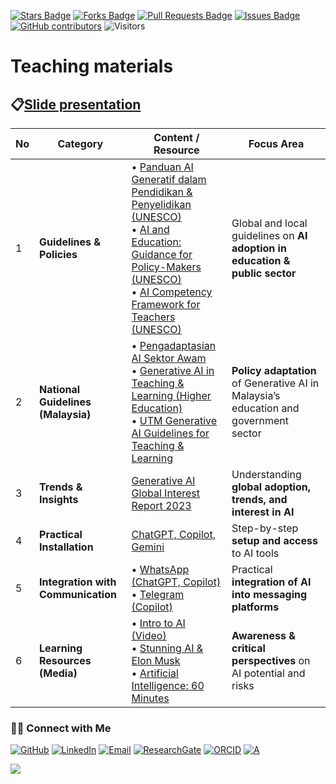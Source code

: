 <a href="https://github.com/drshahizan/short-course/stargazers"><img src="https://img.shields.io/github/stars/drshahizan/short-course" alt="Stars Badge"/></a>
<a href="https://github.com/drshahizan/short-course/network/members"><img src="https://img.shields.io/github/forks/drshahizan/short-course" alt="Forks Badge"/></a>
<a href="https://github.com/drshahizan/short-course/pulls"><img src="https://img.shields.io/github/issues-pr/drshahizan/short-course" alt="Pull Requests Badge"/></a>
<a href="https://github.com/drshahizan/short-course"><img src="https://img.shields.io/github/issues/drshahizan/short-course" alt="Issues Badge"/></a>
<a href="https://github.com/drshahizan/short-course/graphs/contributors"><img alt="GitHub contributors" src="https://img.shields.io/github/contributors/drshahizan/short-course?color=2b9348"></a>
![Visitors](https://api.visitorbadge.io/api/visitors?path=https%3A%2F%2Fgithub.com%2Fdrshahizan%2Fshort-course&labelColor=%23d9e3f0&countColor=%23697689&style=flat)

# Teaching materials

## 📋[Slide presentation]()

| **No** | **Category**                       | **Content / Resource** | **Focus Area**                                                                       |
| ------ | ---------------------------------- | ------------------------------------------------------------------------------------------------------------------------------------------------------------------------------------------------------------------------------------------------------------------------------------------------------------------------------------------------------------------------------------------------------------------------------------------------------------------------------------ | ------------------------------------------------------------------------------------ |
| 1      | **Guidelines & Policies**          | • [Panduan AI Generatif dalam Pendidikan & Penyelidikan (UNESCO)](https://github.com/drshahizan/short-course/blob/main/workshop/25skkulai/materials/390836may.pdf) <br> • [AI and Education: Guidance for Policy-Makers (UNESCO)](https://github.com/drshahizan/short-course/blob/main/workshop/25skkulai/materials/391104eng.pdf) <br> •  [AI Competency Framework for Teachers (UNESCO)](https://github.com/drshahizan/short-course/blob/main/workshop/25skkulai/materials/376709eng.pdf) | Global and local guidelines on **AI adoption in education & public sector**          |
| 2      | **National Guidelines (Malaysia)** | • [Pengadaptasian AI Sektor Awam](https://www.jdn.gov.my/garis-panduan-pengadaptasian-ai-sektor-awam/) <br> • [Generative AI in Teaching & Learning (Higher Education)](https://cdex-apps.utm.my/files/meipta/GARIS_PANDUAN_PENGGUNAAN_AI.pdf) <br> • [UTM Generative AI Guidelines for Teaching & Learning](https://cdex-apps.utm.my/files/guidelines/GP-KBG-PP-Terkini-1.pdf) | **Policy adaptation** of Generative AI in Malaysia’s education and government sector |
| 3      | **Trends & Insights**              | [Generative AI Global Interest Report 2023](https://www.electronicshub.org/generative-ai-global-interest-report-2023/) | Understanding **global adoption, trends, and interest in AI**                        |
| 4      | **Practical Installation**         | [ChatGPT, Copilot, Gemini](https://github.com/drshahizan/short-course/blob/main/workshop/25Utmspace/materials/signin.md) | Step-by-step **setup and access** to AI tools |
| 5      | **Integration with Communication** | • [WhatsApp (ChatGPT, Copilot)](https://github.com/drshahizan/short-course/blob/main/workshop/25Utmspace/materials/wa-chatgpt.md) <br> • [Telegram (Copilot)](https://github.com/drshahizan/short-course/blob/main/workshop/25Utmspace/materials/telegram.md) | Practical **integration of AI into messaging platforms** |
| 6      | **Learning Resources (Media)**     | • [Intro to AI (Video)](https://youtu.be/kms0WrEbs0Q?si=woVk00RDgFNC5rBd) <br> • [Stunning AI & Elon Musk](https://youtu.be/J6Mdq3n6kgk?si=4G0k5-WNH55pBMhw) <br> • [Artificial Intelligence: 60 Minutes](https://youtu.be/aZ5EsdnpLMI?si=3aEFdMyTnOWZTuCZ) | **Awareness & critical perspectives** on AI potential and risks                      |


### 🙌🏻 Connect with Me
<p align="left">
    <a href="https://github.com/drshahizan" target="_blank"><img alt="GitHub" src="https://img.shields.io/badge/-@drshahizan-181717?style=flat-square&logo=GitHub&logoColor=white"></a>
    <a href="https://www.linkedin.com/in/drshahizan" target="_blank"><img alt="LinkedIn" src="https://img.shields.io/badge/-drshahizan-blue?style=flat-square&logo=Linkedin&logoColor=white&link=https://www.linkedin.com/in/drshahizan/"></a>
    <a href="mailto:shahizan@utm.my" target="_blank"><img alt="Email" src="https://img.shields.io/badge/-shahizan@utm.my-c14438?style=flat-square&logo=Gmail&logoColor=white&link=mailto:shahizan@utm.my.com"></a>
    <a href="https://www.researchgate.net/profile/Mohd-Othman-28" target="_blank"><img alt="ResearchGate" src="https://img.shields.io/badge/-ResearchGate-00CCBB?style=flat-square&logo=ResearchGate&logoColor=white"></a>
    <a href="https://orcid.org/0000-0003-4261-1873" target="_blank"><img alt="ORCID" src="https://img.shields.io/badge/-ORCID-A6CE39?style=flat-square&logo=ORCID&logoColor=white"></a> 
 <a href="https://visitorbadge.io/status?path=https%3A%2F%2Fgithub.com%2Fdrshahizan" target="_blank"><img alt="A" src="https://api.visitorbadge.io/api/visitors?path=https%3A%2F%2Fgithub.com%2Fdrshahizan&labelColor=%23697689&countColor=%23555555&style=plastic"></a>
 
![](https://hit.yhype.me/github/profile?user_id=81284918)
</p>


